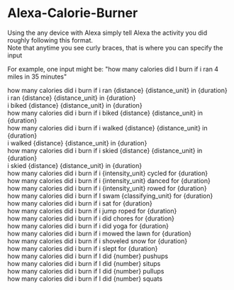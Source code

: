 # Alexa-Calorie-Burner
Using the any device with Alexa simply tell Alexa the activity you did roughly following this format.  
Note that anytime you see curly braces, that is where you can specify the input  

For example, one input might be: "how many calories did I burn if i ran 4 miles in 35 minutes"  

 how many calories did i burn if i ran {distance} {distance_unit} in {duration}  
 i ran {distance} {distance_unit} in {duration}  
 i biked {distance} {distance_unit} in {duration}  
 how many calories did i burn if i biked {distance} {distance_unit} in {duration}  
 how many calories did i burn if i walked {distance} {distance_unit} in {duration}  
 i walked {distance} {distance_unit} in {duration}  
 how many calories did i burn if i skied {distance} {distance_unit} in {duration}  
 i skied {distance} {distance_unit} in {duration}  
 how many calories did i burn if i {intensity_unit} cycled for {duration}    
 how many calories did i burn if i {intensity_unit} danced for {duration}  
 how many calories did i burn if i {intensity_unit} rowed for {duration}  
 how many calories did i burn if I swam {classifying_unit} for {duration}  
 how many calories did i burn if i sat for {duration}   
 how many calories did i burn if i jump roped for {duration}  
 how many calories did i burn if i did chores for {duration}  
 how many calories did i burn if i did yoga for {duration}  
 how many calories did i burn if i mowed the lawn for {duration}  
 how many calories did i burn if i shoveled snow for {duration}  
 how many calories did i burn if i slept for {duration}  
 how many calories did i burn if I did {number} pushups  
 how many calories did i burn if I did {number} situps  
 how many calories did i burn if I did {number} pullups  
 how many calories did i burn if I did {number} squats  
